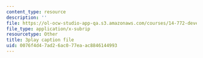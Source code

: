 ```yaml
---
content_type: resource
description: ''
file: https://ol-ocw-studio-app-qa.s3.amazonaws.com/courses/14-772-development-economics-macroeconomics-spring-2013/0076f4d47ad26ac077eaac8846144993_-CASb3VeZRg.srt
file_type: application/x-subrip
resourcetype: Other
title: 3play caption file
uid: 0076f4d4-7ad2-6ac0-77ea-ac8846144993
---
```

